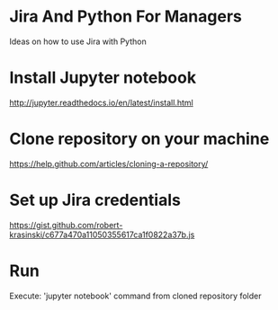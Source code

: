 # Jira And Python For Managers
Ideas on how to use Jira with Python 


# Install Jupyter notebook
http://jupyter.readthedocs.io/en/latest/install.html

# Clone repository on your machine
https://help.github.com/articles/cloning-a-repository/

# Set up Jira credentials
https://gist.github.com/robert-krasinski/c677a470a11050355617ca1f0822a37b.js

# Run
Execute: 'jupyter notebook' command from cloned repository folder
